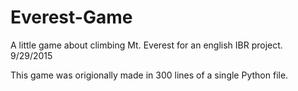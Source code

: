 # Everest-Game
A little game about climbing Mt. Everest for an english IBR project. 9/29/2015

This game was origionally made in 300 lines of a single Python file.
